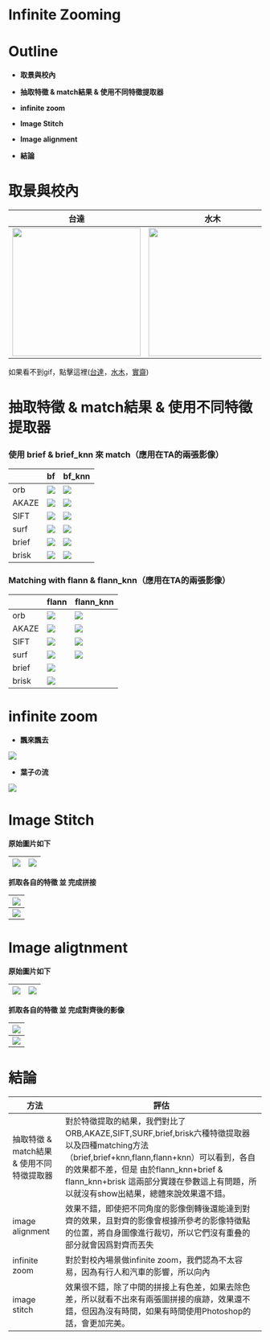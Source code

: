 # Infinite Zooming



# Outline


- **取景與校內**


- **抽取特徵 & match結果 & 使用不同特徵提取器**

- **infinite zoom**

- **Image Stitch**


- **Image alignment** 





- **結論**

# 取景與校內

| 台達                               | 水木                               | 實齋                             |
|------------------------------------|------------------------------------|------------------------------------|
| <img src="https://imgur.com/3oRlyHt.gif" width="255"> | <img src="https://imgur.com/JfWiefQ.gif" width="255"> | <img src="https://imgur.com/yqKM8Cl.gif" width="255"> |


如果看不到gif，點擊這裡([台達](https://imgur.com/3oRlyHt.gif)，[水木](https://imgur.com/JfWiefQ.gif)，[實齋](https://imgur.com/yqKM8Cl.gif))




# 抽取特徵 & match結果 & 使用不同特徵提取器 



### 使用 brief & brief_knn 來 match（應用在TA的兩張影像）
|       | bf                                   | bf_knn                               |
|-------|--------------------------------------|--------------------------------------|
| orb   | ![](https://i.imgur.com/lBLZsp8.jpg) | ![](https://i.imgur.com/5a7885N.jpg) |
| AKAZE | ![](https://i.imgur.com/WsG8CYp.jpg) | ![](https://i.imgur.com/B2WYfF1.jpg) |
| SIFT  | ![](https://i.imgur.com/lPS15mZ.jpg) | ![](https://i.imgur.com/1mKCDry.jpg) |
| surf  | ![](https://i.imgur.com/EjZwaKm.jpg) | ![](https://i.imgur.com/P47aiYN.jpg) |
| brief | ![](https://i.imgur.com/LKroHQu.jpg) | ![](https://i.imgur.com/arTtKGR.jpg) |
| brisk | ![](https://i.imgur.com/sn2EBAp.jpg) | ![](https://i.imgur.com/dnBEklZ.jpg) |

### Matching with flann & flann_knn（應用在TA的兩張影像）

|       | flann                                | flann_knn                            |
|-------|--------------------------------------|--------------------------------------|
| orb   | ![](https://i.imgur.com/kMbBHLR.jpg) | ![](https://i.imgur.com/veY5AeN.jpg) |
| AKAZE | ![](https://i.imgur.com/g2t5Sk0.jpg) | ![](https://i.imgur.com/mpnPIAz.jpg) |
| SIFT  | ![](https://i.imgur.com/iiBmKWb.jpg) | ![](https://i.imgur.com/oGwuXmy.jpg) |
| surf  | ![](https://i.imgur.com/xd3Il8E.jpg) | ![](https://i.imgur.com/i7SlkoR.jpg) |
| brief | ![](https://i.imgur.com/RxJhYgs.jpg) |                                      |
| brisk | ![](https://i.imgur.com/h2V1Swl.jpg) |                                      |


# infinite zoom

* **飄來飄去**


![](https://imgur.com/352139z.gif)

* **葉子の流**


![](https://imgur.com/q1TjE6h.gif)



# Image Stitch 


**原始圖片如下**

| ![](https://i.imgur.com/kGBxn3Q.jpg) |  ![](https://i.imgur.com/60pROsk.jpg) |
|--------------------------------------|--------------------------------------|


**抓取各自的特徵 並 完成拼接**


| ![](https://i.imgur.com/2FV7afL.jpg) |
|--------------------------------------|
| ![](https://i.imgur.com/kfCjlyv.jpg) |


# Image aligtnment

**原始圖片如下**

| ![](https://i.imgur.com/8YFpdi6.jpg) | ![](https://i.imgur.com/MgdzpyQ.jpg) |
|--------------------------------------|--------------------------------------|


**抓取各自的特徵 並 完成對齊後的影像**

| ![](https://i.imgur.com/BAilFci.jpg) |
|---------------------------------------------|
| ![](https://i.imgur.com/eoJ4fLy.jpg) |



# 結論


| 方法                                      | 評估                                                                                                                                                                                                                                                                              |
|-------------------------------------------|-----------------------------------------------------------------------------------------------------------------------------------------------------------------------------------------------------------------------------------------------------------------------------------|
| 抽取特徵 & match結果 & 使用不同特徵提取器 | 對於特徵提取的結果，我們對比了ORB,AKAZE,SIFT,SURF,brief,brisk六種特徵提取器以及四種matching方法（brief,brief+knn,flann,flann+knn）可以看到，各自的效果都不差，但是 由於flann_knn+brief & flann_knn+brisk 這兩部分實踐在參數這上有問題，所以就沒有show出結果，總體來說效果還不錯。 |
| image alignment        | 效果不錯，即使把不同角度的影像倒轉後還能達到對齊的效果，且對齊的影像會根據所參考的影像特徵點的位置，將自身圖像進行裁切，所以它們沒有重叠的部分就會因爲對齊而丟失                                                                                                                                                                                                                                                                                                   |
| infinite zoom                             | 對於對校內場景做infinite zoom，我們認為不太容易，因為有行人和汽車的影響，所以向內                                                                                                                                                                                                 |
| image stitch                              | 效果很不錯，除了中間的拼接上有色差，如果去除色差，所以就看不出來有兩張圖拼接的痕跡，效果還不錯，但因為沒有時間，如果有時間使用Photoshop的話，會更加完美。                                                                    |
